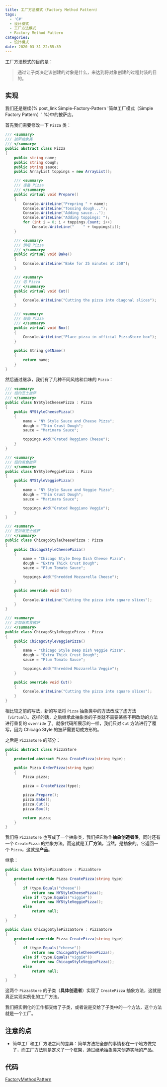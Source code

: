 ```yaml
---
title: 工厂方法模式（Factory Method Pattern）
tags:
  - 'C#'
  - 设计模式
  - 工厂方法模式
  - Factory Method Pattern
categories:
  - 设计模式
date: 2020-03-31 22:55:39
---
```


工厂方法模式的目的是：

> 通过让子类决定该创建的对象是什么，来达到将对象创建的过程封装的目的。

<!-- more -->

## 实现

我们还是继续{% post_link Simple-Factory-Pattern '简单工厂模式（Simple Factory Pattern）' %}中的披萨店。

首先我们需要修改一下 `Pizza` 类：

```csharp
/// <summary>
/// 披萨抽象类
/// </summary>
public abstract class Pizza
{
    public string name;
    public string dough;
    public string sauce;
    public ArrayList toppings = new ArrayList();

    /// <summary>
    /// 准备 Pizza
    /// </summary>
    public virtual void Prepare()
    {
        Console.WriteLine("Prepring " + name);
        Console.WriteLine("Tossing dough...");
        Console.WriteLine("Adding sauce...");
        Console.WriteLine("Adding toppings: ");
        for (int i = 0; i < toppings.Count; i++)
            Console.WriteLine("    " + toppings[i]);
    }

    /// <summary>
    /// 烘培 Pizza
    /// </summary>
    public virtual void Bake()
    {
        Console.WriteLine("Bake for 25 minutes at 350");
    }

    /// <summary>
    /// 切 Pizza
    /// </summary>
    public virtual void Cut()
    {
        Console.WriteLine("Cutting the pizza into diagonal slices");
    }

    /// <summary>
    /// 装箱 Pizza
    /// </summary>
    public virtual void Box()
    {
        Console.WriteLine("Place pizza in official PizzaStore box");
    }

    public String getName()
    {
        return name;
    }
}
```

然后通过继承，我们有了几种不同风格和口味的 `Pizza`：

```csharp
/// <summary>
/// 纽约芝士披萨
/// </summary>
public class NYStyleCheesePizza : Pizza
{
    public NYStyleCheesePizza()
    {
        name = "NY Style Sauce and Cheese Pizza";
        dough = "Thin Crust Dough";
        sauce = "Marinara Sauce";

        toppings.Add("Grated Reggiano Cheese");
    }
}

/// <summary>
/// 纽约素食披萨
/// </summary>
public class NYStyleVeggiePizza : Pizza
{
    public NYStyleVeggiePizza()
    {
        name = "NY Style Sauce and Veggie Pizza";
        dough = "Thin Crust Dough";
        sauce = "Marinara Sauce";

        toppings.Add("Grated Reggiano Veggie");
    }
}

/// <summary>
/// 芝加哥芝士披萨
/// </summary>
public class ChicagoStyleCheesePizza : Pizza
{
    public ChicagoStyleCheesePizza()
    {
        name = "Chicago Style Deep Dish Cheese Pizza";
        dough = "Extra Thick Crust Dough";
        sauce = "Plum Tomato Sauce";

        toppings.Add("Shredded Mozzarella Cheese");
    }

    public override void Cut()
    {
        Console.WriteLine("Cutting the pizza into square slices");
    }
}

/// <summary>
/// 芝加哥素食披萨
/// </summary>
public class ChicagoStyleVeggiePizza : Pizza
{
    public ChicagoStyleVeggiePizza()
    {
        name = "Chicago Style Deep Dish Veggie Pizza";
        dough = "Extra Thick Crust Dough";
        sauce = "Plum Tomato Sauce";

        toppings.Add("Shredded Mozzarella Veggie");
    }

    public override void Cut()
    {
        Console.WriteLine("Cutting the pizza into square slices");
    }
}
```

相比较之前的写法，新的写法将 `Pizza` 抽象类中的方法改成了虚方法（`virtual`）。这样的话，之后继承此抽象类的子类就不需要某些不用改动的方法进行重复的 `override` 了。就像代码所展示的一样，我们只对 `Cut` 方法进行了覆写，因为 Chicago Style 的披萨需要切成方形的。

之后是 `PizzaStore` 的部分：

```csharp
public abstract class PizzaStore
{
    protected abstract Pizza CreatePizza(string type);

    public Pizza OrderPizza(string type)
    {
        Pizza pizza;

        pizza = CreatePizza(type);

        pizza.Prepare();
        pizza.Bake();
        pizza.Cut();
        pizza.Box();

        return pizza;
    }
}
```

我们将 `PizzaStore` 也写成了一个抽象类，我们把它称作**抽象创造者类**，同时还有一个 `CreatePizza` 的抽象方法。而这就是**工厂方法**，当然，是抽象的。它返回一个 `Pizza`，这就是**产品**。

继承：

```csharp
public class NYStylePizzaStore : PizzaStore
{
    protected override Pizza CreatePizza(string type)
    {
        if (type.Equals("cheese"))
            return new NYStyleCheesePizza();
        else if (type.Equals("viggie"))
            return new NYStyleVeggiePizza();
        else
            return null;
    }
}

public class ChicagoStylePizzaStore : PizzaStore
{
    protected override Pizza CreatePizza(string type)
    {
        if (type.Equals("cheese"))
            return new ChicagoStyleCheesePizza();
        else if (type.Equals("viggie"))
            return new ChicagoStyleVeggiePizza();
        else
            return null;
    }
}
```

这两个 `PizzaStore` 的子类（**具体创造者**）实现了 `CreatePizza` 抽象方法，这就是真正实现实例化的工厂方法。

我们把实例化的工作都交给了子类，或者说是交给了子类中的一个方法，这个方法就是一个工厂。

## 注意的点

* 简单工厂和工厂方法之间的差异：简单方法把全部的事情都在一个地方做完了，而工厂方法则是定义了一个框架，通过继承抽象类来创造实际的产品。

## 代码

[FactoryMethodPattern](https://github.com/AemonCao/DesignPattern/tree/master/DesignPattern/FactoryMethodPattern)
